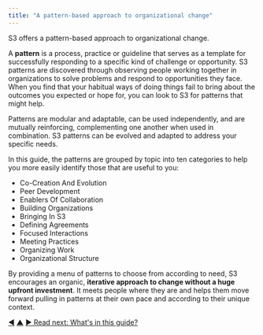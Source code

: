 ```yaml
---
title: "A pattern-based approach to organizational change"
---
```



S3 offers a pattern-based approach to organizational change.

A **pattern** is a process, practice or guideline that serves as a template for successfully responding to a specific kind of challenge or opportunity. S3 patterns are discovered through observing people working together in organizations to solve problems and respond to opportunities they face. When you find that your habitual ways of doing things fail to bring about the outcomes you expected or hope for, you can look to S3 for patterns that might help.

Patterns are modular and adaptable, can be used independently, and are mutually reinforcing, complementing one another when used in combination. S3 patterns can be evolved and adapted to address your specific needs.

In this guide, the patterns are grouped by topic into ten categories to help you more easily identify those that are useful to you:

-   Co-Creation And Evolution
-   Peer Development
-   Enablers Of Collaboration
-   Building Organizations
-   Bringing In S3
-   Defining Agreements
-   Focused Interactions
-   Meeting Practices
-   Organizing Work
-   Organizational Structure

By providing a menu of patterns to choose from according to need, S3 encourages an organic, **iterative approach to change without a huge upfront investment**. It meets people where they are and helps them move forward pulling in patterns at their own pace and according to their unique context.


<div class="bottom-nav">
<a href="how-does-s3-help.html" title="Back to: How does Sociocracy 3.0 help?">◀</a> <a href="what-is-s3.html" title="Up: What is Sociocracy 3.0?">▲</a> <a href="contents.html" title="Read next: What&#x27;s in this guide?">▶ Read next: What&#x27;s in this guide?</a>
</div>


<script type="text/javascript">
Mousetrap.bind('g n', function() {
    window.location.href = 'contents.html';
    return false;
});
</script>

